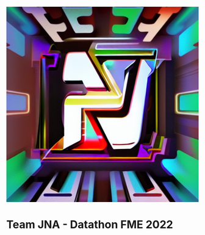 <p align="center">
  <img width="512" height="512" src="https://raw.githubusercontent.com/JNA-DatathonFME2022/.github/126cc6840e94b64c56e0ef28c3ea1878f9b33de2/profile/assets/logo2.png">
</p>

# Team JNA - Datathon FME 2022

<!--
🙋‍♀️ A short introduction - what is your organization all about?
👩‍💻 Useful resources - where can the community find your docs? Is there anything else the community should know?
🍿 Fun facts - what does your team eat for breakfast?
-->
